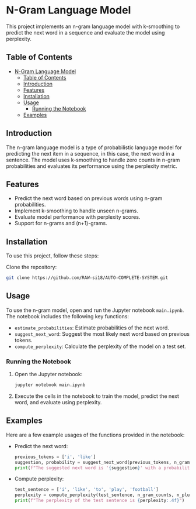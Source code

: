 # N-Gram Language Model

This project implements an n-gram language model with k-smoothing to predict the next word in a sequence and evaluate the model using perplexity.

## Table of Contents

- [N-Gram Language Model](#n-gram-language-model)
  - [Table of Contents](#table-of-contents)
  - [Introduction](#introduction)
  - [Features](#features)
  - [Installation](#installation)
  - [Usage](#usage)
    - [Running the Notebook](#running-the-notebook)
  - [Examples](#examples)

## Introduction

The n-gram language model is a type of probabilistic language model for predicting the next item in a sequence, in this case, the next word in a sentence. The model uses k-smoothing to handle zero counts in n-gram probabilities and evaluates its performance using the perplexity metric.

## Features

- Predict the next word based on previous words using n-gram probabilities.
- Implement k-smoothing to handle unseen n-grams.
- Evaluate model performance with perplexity scores.
- Support for n-grams and (n+1)-grams.

## Installation

To use this project, follow these steps:

Clone the repository:
```sh
git clone https://github.com/RAW-si18/AUTO-COMPLETE-SYSTEM.git
```

## Usage

To use the n-gram model, open and run the Jupyter notebook `main.ipynb`. The notebook includes the following key functions:

- `estimate_probabilities`: Estimate probabilities of the next word.
- `suggest_next_word`: Suggest the most likely next word based on previous tokens.
- `compute_perplexity`: Calculate the perplexity of the model on a test set.

### Running the Notebook

1. Open the Jupyter notebook:
    ```sh
    jupyter notebook main.ipynb
    ```
2. Execute the cells in the notebook to train the model, predict the next word, and evaluate using perplexity.

## Examples

Here are a few example usages of the functions provided in the notebook:

- Predict the next word:
    ```python
    previous_tokens = ['i', 'like']
    suggestion, probability = suggest_next_word(previous_tokens, n_gram_counts, n_plus1_gram_counts, vocabulary, k=1.0)
    print(f"The suggested next word is '{suggestion}' with a probability of {probability:.4f}")
    ```

- Compute perplexity:
    ```python
    test_sentence = ['i', 'like', 'to', 'play', 'football']
    perplexity = compute_perplexity(test_sentence, n_gram_counts, n_plus1_gram_counts, vocabulary, k=1.0)
    print(f"The perplexity of the test sentence is {perplexity:.4f}")
    ```
